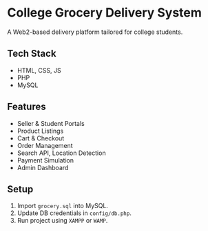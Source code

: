 # College Grocery Delivery System

A Web2-based delivery platform tailored for college students.

## Tech Stack
- HTML, CSS, JS
- PHP
- MySQL

## Features
- Seller & Student Portals
- Product Listings
- Cart & Checkout
- Order Management
- Search API, Location Detection
- Payment Simulation
- Admin Dashboard

## Setup
1. Import `grocery.sql` into MySQL.
2. Update DB credentials in `config/db.php`.
3. Run project using `XAMPP` or `WAMP`.
